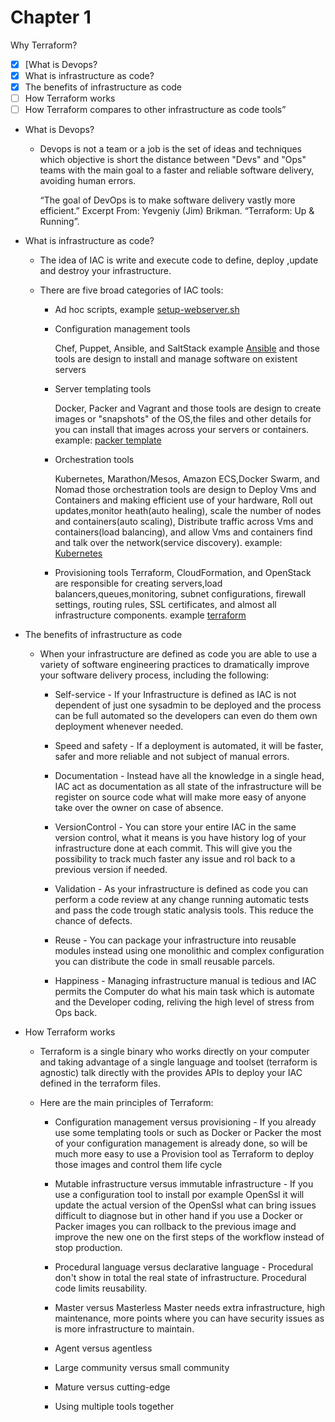 # Chapter 1

Why Terraform?

- [x] [What is Devops?
- [X] What is infrastructure as code?
- [x] The benefits of infrastructure as code
- [ ] How Terraform works
- [ ] How Terraform compares to other infrastructure as code tools”

- What is Devops?
  - Devops is not a team or a job is the set of ideas and techniques which objective is short the distance between "Devs" and "Ops" teams with the main goal to a faster and reliable software delivery, avoiding human errors.
  
    “The goal of DevOps is to make software delivery vastly more efficient.”
    Excerpt From: Yevgeniy (Jim) Brikman. “Terraform: Up & Running”.

- What is infrastructure as code?
  - The idea of IAC is write and execute code to define, deploy ,update and destroy your infrastructure.
  - There are five broad categories of IAC tools:
  
    - Ad hoc scripts, example [setup-webserver.sh](https://github.com/orlando-pereira/terraform-up-and-running/blob/master/why_terraform/code/adhoc/setup-webserver.sh)
    - Configuration management tools
  
        Chef, Puppet, Ansible, and SaltStack example [Ansible](https://github.com/orlando-pereira/terraform-up-and-running/blob/master/why_terraform/code/ansible) and those tools are design to install and manage software on existent servers

    - Server templating tools

        Docker, Packer and Vagrant and those tools are design to create images or "snapshots" of the OS,the files and other details for you can install that images across your servers or containers.
        example: [packer template](https://github.com/orlando-pereira/terraform-up-and-running/tree/master/why_terraform/code/packer)

    - Orchestration tools

      Kubernetes, Marathon/Mesos, Amazon ECS,Docker Swarm, and Nomad those orchestration tools are design to Deploy Vms and Containers and making efficient use of your hardware, Roll out updates,monitor heath(auto healing), scale the number of nodes and containers(auto scaling), Distribute traffic across Vms and containers(load balancing), and allow Vms and containers find and talk over the network(service discovery). example: [Kubernetes](https://github.com/orlando-pereira/terraform-up-and-running/tree/master/why_terraform/code/kubernetes)

    - Provisioning tools
      Terraform, CloudFormation, and OpenStack are responsible for creating servers,load balancers,queues,monitoring, subnet configurations, firewall settings, routing rules, SSL certificates, and almost all infrastructure components. example [terraform]((https://github.com/orlando-pereira/terraform-up-and-running/tree/master/why_terraform/code/terraform))

- The benefits of infrastructure as code
  - When your infrastructure are defined as code you are able to use a variety of software engineering practices to dramatically improve your software delivery process, including the following:

    - Self-service -
      If your Infrastructure is defined as IAC is not dependent of just one sysadmin to be deployed and the process can be full automated so the developers can even do them own deployment whenever needed.

    - Speed and safety -
      If a deployment is automated, it will be faster, safer and more reliable and not subject of manual errors.

    - Documentation -
      Instead have all the knowledge in a single head, IAC act as documentation as all state of the infrastructure will be register on source code what will make more easy of anyone take over the owner on case of absence.

    - VersionControl -
      You can store your entire IAC in the same version control, what it means is you have history log of your infrastructure done at each commit. This will give you the possibility to track much faster any issue and rol back to a previous version if needed.

    - Validation -
      As your infrastructure is defined as code you can perform a code review at any change running automatic tests and pass the code trough static analysis tools. This reduce the chance of defects.

    - Reuse -
      You can package your infrastructure into reusable modules instead using one monolithic and complex configuration you can distribute the code in small reusable parcels.

    - Happiness -
      Managing infrastructure manual is tedious and IAC permits the Computer do what his main task which is automate and the Developer coding, reliving the high level of stress from Ops back.

- How Terraform works
  - Terraform is a single binary who works directly on your computer and taking advantage of a single language and toolset (terraform is agnostic) talk directly with the provides APIs to deploy your IAC defined in the terraform files.

  - Here are the main principles of Terraform:

    - Configuration management versus provisioning -
        If you already use some templating tools or such as Docker or Packer the most of your configuration management is already done, so will be much more easy to use a Provision tool as Terraform to deploy those images and control them life cycle

    - Mutable infrastructure versus immutable infrastructure -
        If you use a configuration tool to install por example OpenSsl it will update the actual version of the OpenSsl what can bring issues difficult to diagnose but in other hand if you use a Docker or Packer images you can rollback to the previous image and improve the new one on the first steps of the workflow instead of stop production.
  
    - Procedural language versus declarative language -
        Procedural don't show in total the real state of infrastructure.
        Procedural code limits reusability.

    - Master versus Masterless
        Master needs extra infrastructure, high maintenance, more points where you can have security issues as is more infrastructure to maintain.

    - Agent versus agentless
    - Large community versus small community
    - Mature versus cutting-edge
    - Using multiple tools together

